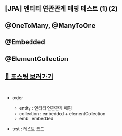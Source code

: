 ## [JPA] 엔티티 연관관계 매핑 테스트 (1) (2)
## @OneToMany, @ManyToOne
## @Embedded
## @ElementCollection

## <a href = "https://log-of-d-univ31.tistory.com/65">🥸 포스팅 보러가기</a>
<br>

- order
    - entity : 엔티티 연관관계 매핑
    - collection : embedded + elementCollection
    - emb : embedded

- test : 테스트 코드
 